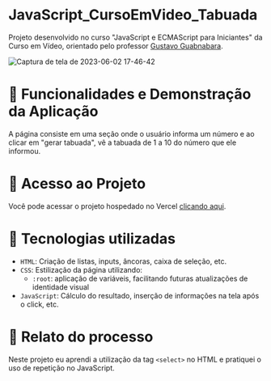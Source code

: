 # JavaScript_CursoEmVideo_Tabuada
Projeto desenvolvido no curso "JavaScript e ECMAScript para Iniciantes" da Curso em Vídeo, orientado pelo professor [Gustavo Guabnabara](https://github.com/gustavoguanabara).

![Captura de tela de 2023-06-02 17-46-42](https://github.com/karinoniesko/JavaScript_CursoEmVideo_Tabuada/assets/126200406/8ed15507-50fd-4b97-ae51-b47bc163bccc)

# :round_pushpin: Funcionalidades e Demonstração da Aplicação
A página consiste em uma seção onde o usuário informa um número e ao clicar em "gerar tabuada", vê a tabuada de 1 a 10 do número que ele informou.

# :round_pushpin: Acesso ao Projeto
Você pode acessar o projeto hospedado no Vercel [clicando aqui](https://tabuada-henna-eight.vercel.app/).

# :round_pushpin: Tecnologias utilizadas
- `HTML`: Criação de listas, inputs, âncoras, caixa de seleção, etc.
- `CSS`: Estilização da página utilizando:
  - `:root`: aplicação de variáveis, facilitando futuras atualizações de identidade visual
- `JavaScript`: Cálculo do resultado, inserção de informações na tela após o click, etc.
  
# :round_pushpin: Relato do processo
Neste projeto eu aprendi a utilização da tag `<select>` no HTML e pratiquei o uso de repetição no JavaScript.
